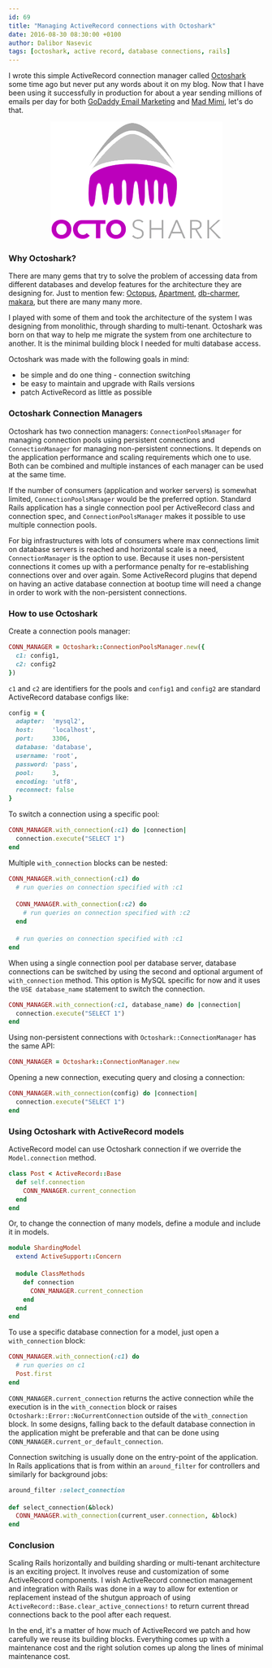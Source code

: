 ```yaml
---
id: 69
title: "Managing ActiveRecord connections with Octoshark"
date: 2016-08-30 08:30:00 +0100
author: Dalibor Nasevic
tags: [octoshark, active record, database connections, rails]
---
```


I wrote this simple ActiveRecord connection manager called [Octoshark](https://github.com/dalibor/octoshark) some time ago but never put any words about it on my blog. Now that I have been using it successfully in production for about a year sending millions of emails per day for both [GoDaddy Email Marketing](https://uk.godaddy.com/online-marketing/email-marketing) and [Mad Mimi](https://madmimi.com/), let's do that.

<p style="text-align:center;">
  <img src="/images/octoshark.png" alt="Octoshark" title="Octoshark">
</p>

### Why Octoshark?

There are many gems that try to solve the problem of accessing data from different databases and develop features for the architecture they are designing for. Just to mention few: [Octopus](https://github.com/thiagopradi/octopus), [Apartment](https://github.com/influitive/apartment), [db-charmer](https://github.com/kovyrin/db-charmer), [makara](https://github.com/taskrabbit/makara), but there are many many more.

I played with some of them and took the architecture of the system I was designing from monolithic, through sharding to multi-tenant. Octoshark was born on that way to help me migrate the system from one architecture to another. It is the minimal building block I needed for multi database access.

Octoshark was made with the following goals in mind:

- be simple and do one thing - connection switching
- be easy to maintain and upgrade with Rails versions
- patch ActiveRecord as little as possible


### Octoshark Connection Managers

Octoshark has two connection managers: `ConnectionPoolsManager` for managing connection pools using persistent connections and `ConnectionManager` for managing non-persistent connections. It depends on the application performance and scaling requirements which one to use. Both can be combined and multiple instances of each manager can be used at the same time.

If the number of consumers (application and worker servers) is somewhat limited, `ConnectionPoolsManager` would be the preferred option. Standard Rails application has a single connection pool per ActiveRecord class and connection spec, and `ConnectionPoolsManager` makes it possible to use multiple connection pools.

For big infrastructures with lots of consumers where max connections limit on database servers is reached and horizontal scale is a need, `ConnectionManager` is the option to use. Because it uses non-persistent connections it comes up with a performance penalty for re-establishing connections over and over again. Some ActiveRecord plugins that depend on having an active database connection at bootup time will need a change in order to work with the non-persistent connections.


### How to use Octoshark

Create a connection pools manager:

```ruby
CONN_MANAGER = Octoshark::ConnectionPoolsManager.new({
  c1: config1,
  c2: config2
})
```

`c1` and `c2` are identifiers for the pools and `config1` and `config2` are standard ActiveRecord database configs like:


```ruby
config = {
  adapter:  'mysql2',
  host:     'localhost',
  port:     3306,
  database: 'database',
  username: 'root',
  password: 'pass',
  pool:     3,
  encoding: 'utf8',
  reconnect: false
}
```

To switch a connection using a specific pool:

```ruby
CONN_MANAGER.with_connection(:c1) do |connection|
  connection.execute("SELECT 1")
end
```

Multiple `with_connection` blocks can be nested:

```ruby
CONN_MANAGER.with_connection(:c1) do
  # run queries on connection specified with :c1

  CONN_MANAGER.with_connection(:c2) do
    # run queries on connection specified with :c2
  end

  # run queries on connection specified with :c1
end
```

When using a single connection pool per database server, database connections can be switched by using the second and optional argument of `with_connection` method. This option is MySQL specific for now and it uses the `USE database_name` statement to switch the connection.

```ruby
CONN_MANAGER.with_connection(:c1, database_name) do |connection|
  connection.execute("SELECT 1")
end
```

Using non-persistent connections with `Octoshark::ConnectionManager` has the same API:

```ruby
CONN_MANAGER = Octoshark::ConnectionManager.new
```

Opening a new connection, executing query and closing a connection:

```ruby
CONN_MANAGER.with_connection(config) do |connection|
  connection.execute("SELECT 1")
end
```


### Using Octoshark with ActiveRecord models

ActiveRecord model can use Octoshark connection if we override the `Model.connection` method.

```ruby
class Post < ActiveRecord::Base
  def self.connection
    CONN_MANAGER.current_connection
  end
end
```

Or, to change the connection of many models, define a module and include it in models.

```ruby
module ShardingModel
  extend ActiveSupport::Concern

  module ClassMethods
    def connection
      CONN_MANAGER.current_connection
    end
  end
end
```

To use a specific database connection for a model, just open a `with_connection` block:

```ruby
CONN_MANAGER.with_connection(:c1) do
  # run queries on c1
  Post.first
end
```

`CONN_MANAGER.current_connection` returns the active connection while the execution is in the `with_connection` block or raises `Octoshark::Error::NoCurrentConnection` outside of the `with_connection` block. In some designs, falling back to the default database connection in the application might be preferable and that can be done using `CONN_MANAGER.current_or_default_connection`.

Connection switching is usually done on the entry-point of the application. In Rails applications that is from within an `around_filter` for controllers and similarly for background jobs:

```ruby
around_filter :select_connection

def select_connection(&block)
  CONN_MANAGER.with_connection(current_user.connection, &block)
end
```

### Conclusion

Scaling Rails horizontally and building sharding or multi-tenant architecture is an exciting project. It involves reuse and customization of some ActiveRecord components. I wish ActiveRecord connection management and integration with Rails was done in a way to allow for extention or replacement instead of the shutgun approach of using `ActiveRecord::Base.clear_active_connections!` to return current thread connections back to the pool after each request.

In the end, it's a matter of how much of ActiveRecord we patch and how carefully we reuse its building blocks. Everything comes up with a maintenance cost and the right solution comes up along the lines of minimal maintenance cost.
